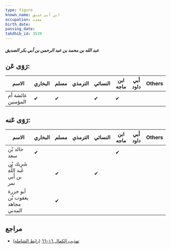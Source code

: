 ```yaml
---
type: figure
known_name: ابن أبي عتيق
occupation: محدث
birth_date:
passing_date:
tahdhib_id: 3539
---
```

##### عبد الله بن محمد بن عبد الرحمن بن أبي بكر الصديق

## رَوَى عَن:
| الاسم             | البخاري | مسلم | الترمذي | النسائي | ابن ماجه | أبي داود | Others |
| ----------------- | ------- | ---- | ------- | ------- | -------- | -------- | ------ |
| عائشة أم المؤمنين | ✔       | ✔    |         | ✔       | ✔        |          |        |
## رَوَى عَنه:
| الاسم                               | البخاري | مسلم | الترمذي | النسائي | ابن ماجه | أبي داود | Others |
| ----------------------------------- | ------- | ---- | ------- | ------- | -------- | -------- | ------ |
| خالد بْن سعد                        | ✔       |      |         |         | ✔        |          |        |
| شَرِيك بْن عَبد اللَّهِ بن أَبي نمر |         | ✔    |         | ✔       |          |          |        |
| أبو جزرة يعقوب بْن مجاهد المدني     |         | ✔    |         |         |          |          |        |
## مراجع
- [تهذيب الكمال ١٦-٦٦](obsidian://open?vault=Tahdhib-al-Kamal&file=Figures/٣٥٣٩-عبد%20الله%20بن%20محمد%20بن%20عبد%20الرحمن%20بن%20أبي%20بكر%20الصديق) ([رابط الشاملة](https://shamela.ws/book/3722/8059))